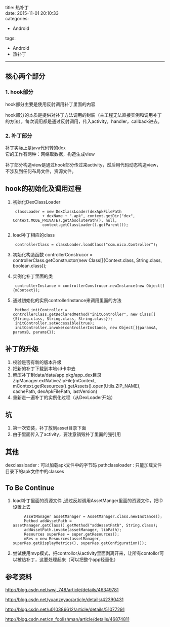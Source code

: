 title: 热补丁    
date: 2015-11-01 20:10:33    
categories:    
- Android    
       
       
       
tags:       
- Android    
- 热补丁    
---


## 核心两个部分
### 1. hook部分  
hook部分主要是使用反射调用补丁里面的内容

hook部分的本质是提供对补丁方法调用的封装（主工程无法直接实例和调用补丁的方法），每次调用都是通过反射调用，传入activity，handler，callback进去。

### 2. 补丁部分
补丁实际上是java代码转的dex  
它的工作有两种：网络取数据，构造生成view


补丁部分构造view是通过hook部分传过来activity，然后用代码动态构造view，不涉及到任何布局文件，资源文件。  



## hook的初始化及调用过程
1. 初始化DexClassLoader  
        
        classLoader = new DexClassLoader(dexApkFilePath
                    + dexName + ".apk", context.getDir("dex", Context.MODE_PRIVATE).getAbsolutePath(), null,
                    context.getClassLoader().getParent());
                    
2. load补丁相应的class  
        
        controllerClass = classLoader.loadClass("com.nico.Controller");

3. 初始化构造函数
        controllerConstrucor = controllerClass.getConstructor(new Class[]{Context.class, String.class, boolean.class});

4. 实例化补丁里面的类
    
        controllerInstance = controllerConstrucor.newInstance(new Object[]{mContext});

5. 通过初始化的实例controllerInstance来调用里面的方法  
        
        Method initController = controllerClass.getDeclaredMethod("initController", new Class[]{String.class, String.class, String.class});
        initController.setAccessible(true);
        initController.invoke(controllerInstance, new Object[]{paramsA, paramsB, paramsC});

## 补丁的升级

1. 校验是否有新的版本升级
2. 把新的补丁下载到本地sd卡中去
3. 解压补丁到data/data/app.pkg/app_dex目录  
ZipManager.extNativeZipFile(mContext,
                            mContext.getResources().getAssets().open(Utils.ZIP_NAME),
                            cachePath, dexApkFilePath, lastVersion)
4. 重新走一遍补丁的实例化过程（从DexLoader开始）

## 坑
1. 第一次安装，补丁放到asset目录下面
2. 由于里面传入了activity，要注意销毁补丁里面的强引用

## 其他
dexclassloader : 可以加载apk文件中的字节码
pathclassloader : 只能加载文件目录下的apk文件中的classes

## To Be Continue
1. load补丁里面的资源文件 ,通过反射调用AssetManger里面的资源文件，把ID设置上去 

            AssetManager assetManager = AssetManager.class.newInstance();  
            Method addAssetPath = assetManager.getClass().getMethod("addAssetPath", String.class);  
            addAssetPath.invoke(assetManager, libPath);  
            Resources superRes = super.getResources();  
            mRes = new Resources(assetManager, superRes.getDisplayMetrics(), superRes.getConfiguration());
            
2. 尝试使用mvp模式，把controllor从activity里面剥离开来，让所有contollor可以被热补丁，这要处理起来（可以把整个app轻量化）



## 参考资料

http://blog.csdn.net/wwj_748/article/details/46349781

http://blog.csdn.net/yuanzeyao/article/details/42390431

http://blog.csdn.net/u010386612/article/details/51077291


http://blog.csdn.net/cn_foolishman/article/details/46874811
